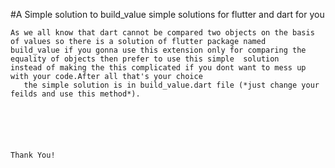 #A Simple solution to build_value
simple solutions for flutter and dart for you
                                   
    As we all know that dart cannot be compared two objects on the basis of values so there is a solution of flutter package named 
    build_value if you gonna use this extension only for comparing the equality of objects then prefer to use this simple  solution
    instead of making the this complicated if you dont want to mess up with your code.After all that's your choice
       the simple solution is in build_value.dart file (*just change your feilds and use this method*).
       
       
       


                                                                                                            Thank You!

